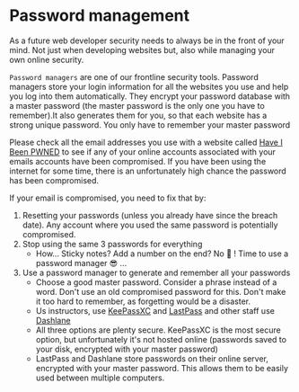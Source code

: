 # Password management

As a future web developer security needs to always be in the front of your mind. Not just when developing websites but, also while managing your own online security.

`Password managers` are one of our frontline security tools. Password managers store your login information for all the websites you use and help you log into them automatically. They encrypt your password database with a master password (the master password is the only one you have to remember).It also generates them for you, so that each website has a strong unique password. You only have to remember your master password

Please check all the email addresses you use with a website called [Have I Been PWNED](https://haveibeenpwned.com/) to see if any of your online accounts associated with your emails accounts have been compromised.
If you have been using the internet for some time, there is an unfortunately high chance the password has been compromised.

If your email is compromised, you need to fix that by:

1. Resetting your passwords (unless you already have since the breach date). Any account where you used the same password is potentially compromised.
1. Stop using the same 3 passwords for everything
   - How... Sticky notes? Add a number on the end? No 🤦 ! Time to use a password manager 😎 ...
1. Use a password manager to generate and remember all your passwords
   - Choose a good master password. Consider a phrase instead of a word. Don't use an old compromised password for this. Don't make it too hard to remember, as forgetting would be a disaster.
   - Us instructors, use [KeePassXC](https://keepassxc.org/) and [LastPass](https://www.lastpass.com/) and other staff use [Dashlane](https://www.dashlane.com/)
   - All three options are plenty secure. KeePassXC is the most secure option, but unfortunately it's not hosted online (passwords saved to your disk, encrypted with your master password)
   - LastPass and Dashlane store passwords on their online server, encrypted with your master password. This allows them to be easily used between multiple computers.